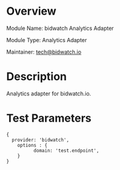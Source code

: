 # Overview
Module Name: bidwatch Analytics Adapter

Module Type: Analytics Adapter

Maintainer: tech@bidwatch.io

# Description

Analytics adapter for bidwatch.io.

# Test Parameters

```
{
  provider: 'bidwatch',
    options : {
          domain: 'test.endpoint',
    }
}

```
